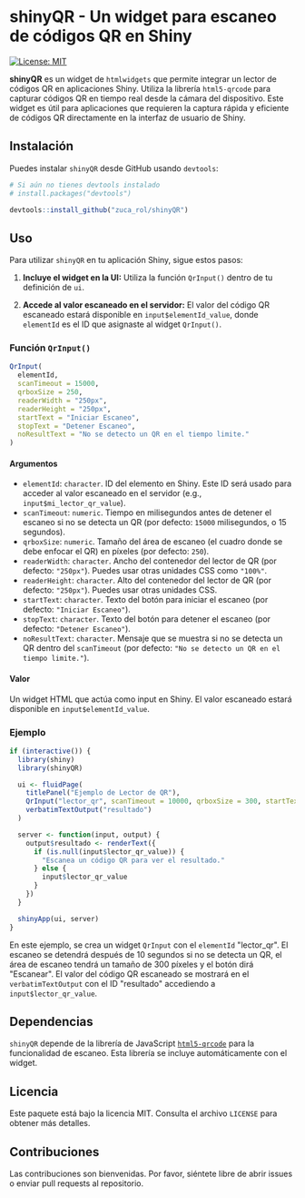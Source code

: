 # shinyQR - Un widget para escaneo de códigos QR en Shiny

[![License: MIT](https://img.shields.io/badge/License-MIT-yellow.svg)](https://opensource.org/licenses/MIT)

**shinyQR** es un widget de `htmlwidgets` que permite integrar un lector de códigos QR en aplicaciones Shiny. Utiliza la librería `html5-qrcode` para capturar códigos QR en tiempo real desde la cámara del dispositivo. Este widget es útil para aplicaciones que requieren la captura rápida y eficiente de códigos QR directamente en la interfaz de usuario de Shiny.

## Instalación

Puedes instalar `shinyQR` desde GitHub  usando `devtools`:

```r
# Si aún no tienes devtools instalado
# install.packages("devtools")

devtools::install_github("zuca_rol/shinyQR")
```

## Uso

Para utilizar `shinyQR` en tu aplicación Shiny, sigue estos pasos:

1.  **Incluye el widget en la UI:** Utiliza la función `QrInput()` dentro de tu definición de `ui`.

2.  **Accede al valor escaneado en el servidor:** El valor del código QR escaneado estará disponible en `input$elementId_value`, donde `elementId` es el ID que asignaste al widget `QrInput()`.

### Función `QrInput()`

```r
QrInput(
  elementId,
  scanTimeout = 15000,
  qrboxSize = 250,
  readerWidth = "250px",
  readerHeight = "250px",
  startText = "Iniciar Escaneo",
  stopText = "Detener Escaneo",
  noResultText = "No se detecto un QR en el tiempo limite."
)
```

#### Argumentos

* `elementId`: `character`. ID del elemento en Shiny. Este ID será usado para acceder al valor escaneado en el servidor (e.g., `input$mi_lector_qr_value`).
* `scanTimeout`: `numeric`. Tiempo en milisegundos antes de detener el escaneo si no se detecta un QR (por defecto: `15000` milisegundos, o 15 segundos).
* `qrboxSize`: `numeric`. Tamaño del área de escaneo (el cuadro donde se debe enfocar el QR) en píxeles (por defecto: `250`).
* `readerWidth`: `character`. Ancho del contenedor del lector de QR (por defecto: `"250px"`). Puedes usar otras unidades CSS como `"100%"`.
* `readerHeight`: `character`. Alto del contenedor del lector de QR (por defecto: `"250px"`). Puedes usar otras unidades CSS.
* `startText`: `character`. Texto del botón para iniciar el escaneo (por defecto: `"Iniciar Escaneo"`).
* `stopText`: `character`. Texto del botón para detener el escaneo (por defecto: `"Detener Escaneo"`).
* `noResultText`: `character`. Mensaje que se muestra si no se detecta un QR dentro del `scanTimeout` (por defecto: `"No se detecto un QR en el tiempo limite."`).

#### Valor

Un widget HTML que actúa como input en Shiny. El valor escaneado estará disponible en `input$elementId_value`.

### Ejemplo

```r
if (interactive()) {
  library(shiny)
  library(shinyQR)

  ui <- fluidPage(
    titlePanel("Ejemplo de Lector de QR"),
    QrInput("lector_qr", scanTimeout = 10000, qrboxSize = 300, startText = "Escanear"),
    verbatimTextOutput("resultado")
  )

  server <- function(input, output) {
    output$resultado <- renderText({
      if (is.null(input$lector_qr_value)) {
        "Escanea un código QR para ver el resultado."
      } else {
        input$lector_qr_value
      }
    })
  }

  shinyApp(ui, server)
}
```

En este ejemplo, se crea un widget `QrInput` con el `elementId` "lector\_qr". El escaneo se detendrá después de 10 segundos si no se detecta un QR, el área de escaneo tendrá un tamaño de 300 píxeles y el botón dirá "Escanear". El valor del código QR escaneado se mostrará en el `verbatimTextOutput` con el ID "resultado" accediendo a `input$lector_qr_value`.

## Dependencias

`shinyQR` depende de la librería de JavaScript [`html5-qrcode`](https://github.com/mebaysan/html5-qrcode) para la funcionalidad de escaneo. Esta librería se incluye automáticamente con el widget.

## Licencia

Este paquete está bajo la licencia MIT. Consulta el archivo `LICENSE` para obtener más detalles.

## Contribuciones

Las contribuciones son bienvenidas. Por favor, siéntete libre de abrir issues o enviar pull requests al repositorio.
